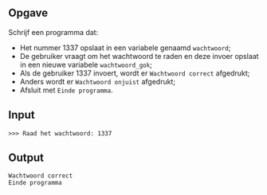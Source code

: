 ## Opgave

Schrijf een programma dat:
- Het nummer 1337 opslaat in een variabele genaamd `wachtwoord`;
- De gebruiker vraagt om het wachtwoord te raden en deze invoer opslaat in een nieuwe variabele `wachtwoord_gok`;
- Als de gebruiker 1337 invoert, wordt er `Wachtwoord correct` afgedrukt;
- Anders wordt er `Wachtwoord onjuist` afgedrukt;
- Afsluit met `Einde programma`.


## Input

```
>>> Raad het wachtwoord: 1337
```
## Output

```
Wachtwoord correct
Einde programma
```
